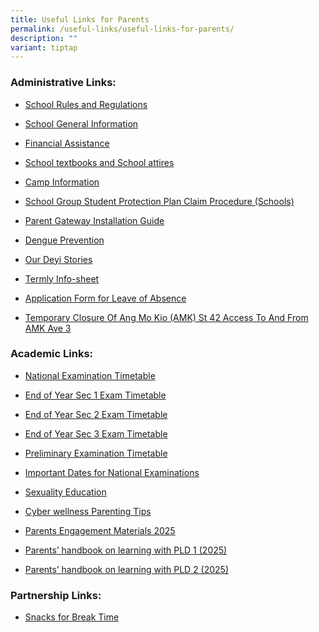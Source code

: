 ```yaml
---
title: Useful Links for Parents
permalink: /useful-links/useful-links-for-parents/
description: ""
variant: tiptap
---
```

<h3>Administrative Links:</h3>
<ul data-tight="true" class="tight">
<li>
<p><a href="https://staging.d3sil9pzbw3lij.amplifyapp.com/about-us/our-school/school-rules-and-regulation/" rel="noopener noreferrer nofollow" target="_blank">School Rules and Regulations</a>
</p>
</li>
<li>
<p><a href="https://staging.d3sil9pzbw3lij.amplifyapp.com/others/school-general-information/" rel="noopener noreferrer nofollow" target="_blank">School General Information</a>
</p>
</li>
<li>
<p><a href="https://staging.d3sil9pzbw3lij.amplifyapp.com/others/financial-assistance-scheme" rel="noopener noreferrer nofollow" target="_blank">Financial Assistance</a>
</p>
</li>
<li>
<p><a href="https://staging.d3sil9pzbw3lij.amplifyapp.com/others/school-textbooks-and-school-attires" rel="noopener noreferrer nofollow" target="_blank">School textbooks and School attires</a>
</p>
</li>
<li>
<p><a href="https://drive.google.com/drive/folders/1C4vs09QxW1ngdVcUJ-kSrK2Dz1I_kPKo?usp=sharing" rel="noopener nofollow" target="_blank">Camp Information</a>
</p>
</li>
<li>
<p><a href="https://staging.d3sil9pzbw3lij.amplifyapp.com/others/school-group-student-protection-plan-claim-procedure-schools" rel="noopener noreferrer nofollow" target="_blank">School Group Student Protection Plan Claim Procedure (Schools)</a>
</p>
</li>
<li>
<p><a href="/files/Parents%20Gateway_installation%20guide.pdf" rel="noopener noreferrer nofollow" target="_blank">Parent Gateway Installation Guide</a>
</p>
</li>
<li>
<p><a href="/files/Working%20Together%20to%20Prevent%20Dengue.pdf" rel="noopener noreferrer nofollow" target="_blank">Dengue Prevention</a>
</p>
</li>
<li>
<p><a href="/files/Our%20Deyi%20Stories.pdf" rel="noopener noreferrer nofollow" target="_blank">Our Deyi Stories</a>
</p>
</li>
<li>
<p><a href="https://staging.d3sil9pzbw3lij.amplifyapp.com/others/termly-infosheet" rel="noopener noreferrer nofollow" target="_blank">Termly Info-sheet</a>
</p>
</li>
<li>
<p><a href="https://form.gov.sg/60f7c115f516090011db8018" rel="noopener noreferrer nofollow" target="_blank">Application Form for Leave of Absence</a>
</p>
</li>
<li>
<p><a href="/files/Useful Links/UL Parents/2025_Work_notice_AMK_St_42_Closure.pdf" rel="noopener nofollow" target="_blank">Temporary Closure Of Ang Mo Kio (AMK) St 42 Access To And From AMK Ave 3</a>
</p>
</li>
</ul>
<h3>Academic Links:</h3>
<ul>
<li>
<p><a href="https://www.seab.gov.sg/" rel="noopener noreferrer nofollow" target="_blank">National Examination Timetable</a>
</p>
</li>
<li>
<p><a href="/files/Useful Links/UL Parents/2025_EOY_Exam_Timetable_Sec__1.pdf" rel="noopener nofollow" target="_blank">End of Year Sec 1 Exam Timetable</a>
</p>
</li>
<li>
<p><a href="/files/Useful Links/UL Parents/2025_EOY_Exam_Timetable_Sec__2.pdf" rel="noopener nofollow" target="_blank">End of Year Sec 2 Exam Timetable</a>
</p>
</li>
<li>
<p><a href="/files/Useful Links/UL Parents/2025_EOY_Exam_Timetable_Sec__3.pdf" rel="noopener nofollow" target="_blank">End of Year Sec 3 Exam Timetable</a>
</p>
</li>
<li>
<p><a href="/files/Useful Links/UL Parents/Prelim_Exam_Timetable_2025.pdf" rel="noopener nofollow" target="_blank">Preliminary Examination Timetable</a>
</p>
</li>
<li>
<p><a href="https://www.moe.gov.sg/national-exams-dates" rel="noopener noreferrer nofollow" target="_blank">Important Dates for National Examinations</a>
</p>
</li>
<li>
<p><a href="https://staging.d3sil9pzbw3lij.amplifyapp.com/others/school-general-information/moe-sexuality-education-in-schools/" rel="noopener noreferrer nofollow" target="_blank">Sexuality Education</a>
</p>
</li>
<li>
<p><a href="/files/PARENTing%20Tips_Template.pdf" rel="noopener noreferrer nofollow" target="_blank">Cyber wellness Parenting Tips</a>
</p>
</li>
<li>
<p><a href="https://drive.google.com/drive/folders/1hDE5KZ-JBiHeMEgj01R_IPC7NAK6llag?usp=sharing" rel="noopener noreferrer nofollow" target="_blank">Parents Engagement Materials 2025</a>
</p>
</li>
<li>
<p><a href="/files/Useful%20Links/UL%20Parents/IP2___Parent_Handbook__I__2025.pdf" rel="noopener noreferrer nofollow" target="_blank">Parents’ handbook on learning with PLD 1 (2025)</a>
</p>
</li>
<li>
<p><a href="/files/Useful%20Links/UL%20Parents/IP3___Parent_Handbook__II__2025.pdf" rel="noopener noreferrer nofollow" target="_blank">Parents’ handbook on learning with PLD 2 (2025)</a>
</p>
<p></p>
</li>
</ul>
<h3>Partnership Links:</h3>
<ul data-tight="true" class="tight">
<li>
<p><a href="https://staging.d3sil9pzbw3lij.amplifyapp.com/others/snacks-for-break-time" rel="noopener noreferrer nofollow" target="_blank">Snacks for Break Time</a>
</p>
</li>
</ul>
<p></p>